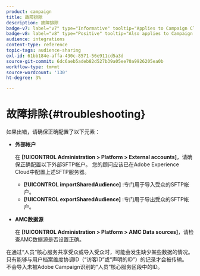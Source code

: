 ```yaml
---
product: campaign
title: 故障排除
description: 故障排除
badge-v7: label="v7" type="Informative" tooltip="Applies to Campaign Classic v7"
badge-v8: label="v8" type="Positive" tooltip="Also applies to Campaign v8"
audience: integrations
content-type: reference
topic-tags: audience-sharing
exl-id: 61bb184e-affa-430c-8571-56e911cd5a3d
source-git-commit: 6dc6aeb5adeb82d527b39a05ee70a9926205ea0b
workflow-type: tm+mt
source-wordcount: '130'
ht-degree: 3%

---
```


# 故障排除{#troubleshooting}



如果出错，请确保正确配置了以下元素：

* **外部帐户**

   在 **[!UICONTROL Administration > Platform > External accounts]**，请确保正确配置以下外部SFTP帐户。 您的顾问应该已在Adobe Experience Cloud中配置上述SFTP服务器。

   * **[!UICONTROL importSharedAudience]** :专门用于导入受众的SFTP帐户。
   * **[!UICONTROL exportSharedAudience]** :专门用于导出受众的SFTP帐户。

* **AMC数据源**

   在 **[!UICONTROL Administration > Platform > AMC Data sources]**，请检查AMC数据源是否设置正确。

在通过“人员”核心服务共享受众或导入受众时，可能会发生缺少某些数据的情况。 只有能够与用户档案维度协调ID（“访客ID”或“声明的ID”）的记录才会被传输。 不会导入未被Adobe Campaign识别的“人员”核心服务区段中的ID。
